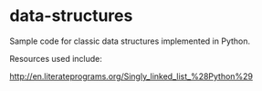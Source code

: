 data-structures
===============

Sample code for classic data structures implemented in Python.



Resources used include:

http://en.literateprograms.org/Singly_linked_list_%28Python%29



